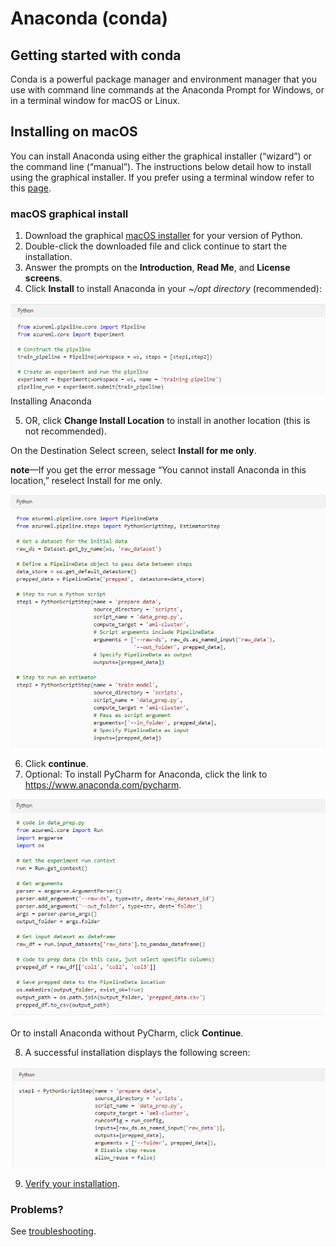 # Anaconda (conda)

## Getting started with conda
Conda is a powerful package manager and environment manager that you use with command line commands at the Anaconda Prompt for Windows, or in a terminal window for macOS or Linux.

## Installing on macOS

You can install Anaconda using either the graphical installer (“wizard”) or the command line (“manual”). The instructions below detail how to install using the graphical installer. If you prefer using a terminal window refer to this [page](https://docs.anaconda.com/anaconda/install/mac-os/#using-the-command-line-install).
### macOS graphical install
1. Download the graphical [macOS installer](https://www.anaconda.com/downloads#macos) for your version of Python.
&nbsp;
2. Double-click the downloaded file and click continue to start the installation.
&nbsp;
3. Answer the prompts on the **Introduction**, **Read Me**, and **License screens**.
&nbsp;
4. Click **Install** to install Anaconda in your *~/opt directory* (recommended):

![](./Images/6.PNG) Installing Anaconda

5. OR, click **Change Install Location** to install in another location (this is not recommended).

On the Destination Select screen, select **Install for me only**.

**note**—If you get the error message “You cannot install Anaconda in this location,” reselect Install for me only.

![](./Images/7.PNG) 

6. Click **continue**.
&nbsp;
7. Optional: To install PyCharm for Anaconda, click the link to https://www.anaconda.com/pycharm.

![](./Images/8.PNG) 

Or to install Anaconda without PyCharm, click **Continue**.

8. A successful installation displays the following screen:

![](./Images/9.PNG) 

9. [Verify your installation](https://docs.anaconda.com/anaconda/install/verify-install/).


### Problems?
See [troubleshooting](https://docs.anaconda.com/anaconda/user-guide/troubleshooting/).




